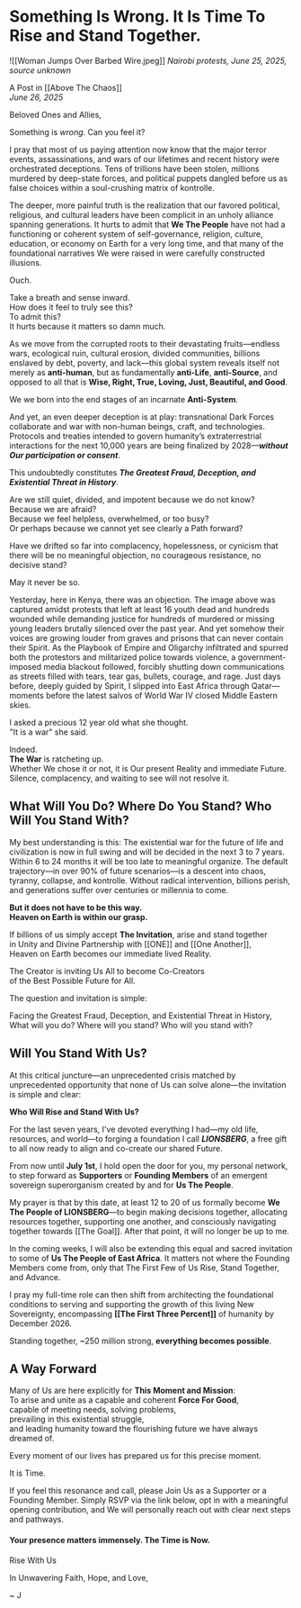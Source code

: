 # Something Is Wrong. It Is Time To Rise and Stand Together.

![[Woman Jumps Over Barbed Wire.jpeg]]
*Nairobi protests, June 25, 2025, source unknown* 

A Post in [[Above The Chaos]]  
*June 26, 2025*

Beloved Ones and Allies,

Something is _wrong_. Can you feel it?

I pray that most of us paying attention now know that the major terror events, assassinations, and wars of our lifetimes and recent history were orchestrated deceptions. Tens of trillions have been stolen, millions murdered by deep-state forces, and political puppets dangled before us as false choices within a soul-crushing matrix of kontrolle.

The deeper, more painful truth is the realization that our favored political, religious, and cultural leaders have been complicit in an unholy alliance spanning generations. It hurts to admit that **We The People** have not had a functioning or coherent system of self-governance, religion, culture, education, or economy on Earth for a very long time, and that many of the foundational narratives We were raised in were carefully constructed illusions.

Ouch.

Take a breath and sense inward.  
How does it feel to truly see this?  
To admit this?  
It hurts because it matters so damn much.  

As we move from the corrupted roots to their devastating fruits—endless wars, ecological ruin, cultural erosion, divided communities, billions enslaved by debt, poverty, and lack—this global system reveals itself not merely as **anti-human**, but as fundamentally **anti-Life**, **anti-Source**, and opposed to all that is **Wise, Right, True, Loving, Just, Beautiful, and Good**.

We we born into the end stages of an incarnate **Anti-System**.

And yet, an even deeper deception is at play: transnational Dark Forces collaborate and war with non-human beings, craft, and technologies. Protocols and treaties intended to govern humanity’s extraterrestrial interactions for the next 10,000 years are being finalized by 2028—_**without Our participation or consent**_.  

This undoubtedly constitutes _**The Greatest Fraud, Deception, and Existential Threat in History**_.

Are we still quiet, divided, and impotent because we do not know?  
Because we are afraid?  
Because we feel helpless, overwhelmed, or too busy?  
Or perhaps because we cannot yet see clearly a Path forward?  

Have we drifted so far into complacency, hopelessness, or cynicism that there will be no meaningful objection, no courageous resistance, no decisive stand?  

May it never be so.  

Yesterday, here in Kenya, there was an objection. The image above was captured amidst protests that left at least 16 youth dead and hundreds wounded while demanding justice for hundreds of murdered or missing young leaders brutally silenced over the past year. And yet somehow their voices are growing louder from graves and prisons that can never contain their Spirit. As the Playbook of Empire and Oligarchy infiltrated and spurred both the protestors and militarized police towards violence, a government-imposed media blackout followed, forcibly shutting down communications as streets filled with tears, tear gas, bullets, courage, and rage. Just days before, deeply guided by Spirit, I slipped into East Africa through Qatar—moments before the latest salvos of World War IV closed Middle Eastern skies.  

I asked a precious 12 year old what she thought.  
"It is a war" she said.  

Indeed.  
**The War** is ratcheting up.  
Whether We chose it or not, it is Our present Reality and immediate Future.  
Silence, complacency, and waiting to see will not resolve it.  

## What Will You Do? Where Do You Stand? Who Will You Stand With?

My best understanding is this: The existential war for the future of life and civilization is now in full swing and will be decided in the next 3 to 7 years. Within 6 to 24 months it will be too late to meaningful organize. The default trajectory—in over 90% of future scenarios—is a descent into chaos, tyranny, collapse, and kontrolle. Without radical intervention, billions perish, and generations suffer over centuries or millennia to come.  

**But it does not have to be this way.**  
**Heaven on Earth is within our grasp.**  

If billions of us simply accept **The Invitation**, arise and stand together  
in Unity and Divine Partnership with [[ONE]] and [[One Another]],  
Heaven on Earth becomes our immediate lived Reality.  

The Creator is inviting Us All to become Co-Creators  
of the Best Possible Future for All.  

The question and invitation is simple:  

Facing the Greatest Fraud, Deception, and Existential Threat in History,  
What will you do? Where will you stand? Who will you stand with?  

## Will You Stand With Us? 

At this critical juncture—an unprecedented crisis matched by unprecedented opportunity that none of Us can solve alone—the invitation is simple and clear: 

**Who Will Rise and Stand With Us?**  

For the last seven years, I've devoted everything I had—my old life, resources, and world—to forging a foundation I call _**LIONSBERG**_, a free gift to all now ready to align and co-create our shared Future.

From now until **July 1st**, I hold open the door for you, my personal network, to step forward as **Supporters** or **Founding Members** of an emergent sovereign superorganism created by and for **Us The People**.  

My prayer is that by this date, at least 12 to 20 of us formally become **We The People of LIONSBERG**—to begin making decisions together, allocating resources together, supporting one another, and consciously navigating together towards [[The Goal]]. After that point, it will no longer be up to me.  

In the coming weeks, I will also be extending this equal and sacred invitation to some of **Us The People of East Africa**. It matters not where the Founding Members come from, only that The First Few of Us Rise, Stand Together, and Advance. 

I pray my full-time role can then shift from architecting the foundational conditions to serving and supporting the growth of this living New Sovereignty, encompassing **[[The First Three Percent]]** of humanity by December 2026.

Standing together, ~250 million strong, **everything becomes possible**.

## A Way Forward

Many of Us are here explicitly for **This Moment and Mission**:  
To arise and unite as a capable and coherent **Force For Good**,  
capable of meeting needs, solving problems,  
prevailing in this existential struggle,  
and leading humanity toward the flourishing future we have always dreamed of.

Every moment of our lives has prepared us for this precise moment.

It is Time.

If you feel this resonance and call, please Join Us as a Supporter or a Founding Member. Simply RSVP via the link below, opt in with a meaningful opening contribution, and We will personally reach out with clear next steps and pathways.

#### **Your presence matters immensely. The Time is Now.**

<a class='kindful-donate-btn' id='kindful-donate-btn-991b40b3-0f60-41fb-9679-b2faa8482284'>Rise With Us</a>
<script src='https://lionsberg-bloom.kindful.com/embeds/991b40b3-0f60-41fb-9679-b2faa8482284/init.js?type=button' data-embed-id='991b40b3-0f60-41fb-9679-b2faa8482284' data-lookup-type='jquery-selector' data-lookup-value='#kindful-donate-btn-991b40b3-0f60-41fb-9679-b2faa8482284'></script>

In Unwavering Faith, Hope, and Love, 

~ J  

